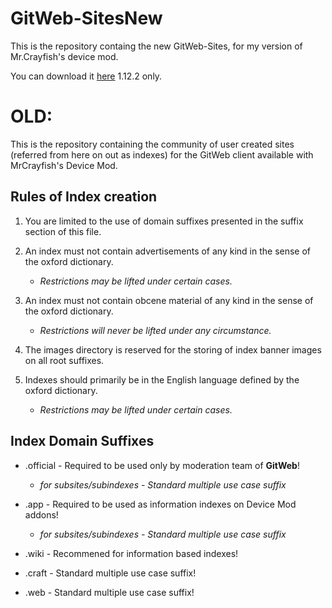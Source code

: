 # GitWeb-SitesNew
This is the repository containg the new GitWeb-Sites, for my version of Mr.Crayfish's device mod.

You can download it [here](https://github.com/oxmc/MrCrayfishDeviceMod) 1.12.2 only.

# OLD:

This is the repository containing the community of user created sites (referred from here on out as indexes) for the GitWeb client available with MrCrayfish's Device Mod.

## Rules of Index creation
1. You are limited to the use of domain suffixes presented in the suffix section of this file.

2. An index must not contain advertisements of any kind in the sense of the oxford dictionary.
    - *Restrictions may be lifted under certain cases.*
    
3. An index must not contain obcene material of any kind in the sense of the oxford dictionary.
    - *Restrictions will never be lifted under any circumstance.*
    
4. The images directory is reserved for the storing of index banner images on all root suffixes.

5. Indexes should primarily be in the English language defined by the oxford dictionary.
    - *Restrictions may be lifted under certain cases.*
    

## Index Domain Suffixes
- .official - Required to be used only by moderation team of **GitWeb**!
    - *for subsites/subindexes - Standard multiple use case suffix*
    
- .app - Required to be used as information indexes on Device Mod addons!
    - *for subsites/subindexes - Standard multiple use case suffix*
    
- .wiki - Recommened for information based indexes!

- .craft - Standard multiple use case suffix!

- .web - Standard multiple use case suffix!
